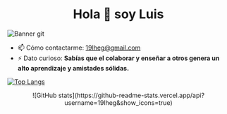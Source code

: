 <h1 align = "center"> Hola 👋 soy Luis </h1>

![Banner git](https://user-images.githubusercontent.com/91930704/146665177-72d0e1e4-7148-4a10-9b03-11097a4ce9c1.gif)



- 📫 Cómo contactarme: 19lheg@gmail.com 
- ⚡ Dato curioso: <b>Sabías que el colaborar y enseñar a otros genera un alto aprendizaje y amistades sólidas.</b> 


[![Top Langs](https://github-readme-stats.vercel.app/api/top-langs/?username=19lheg)](https://github.com/anuraghazra/github-readme-stats)

<p style="text-align:center">![GitHub stats](https://github-readme-stats.vercel.app/api?username=19lheg&show_icons=true)  </p>
 


